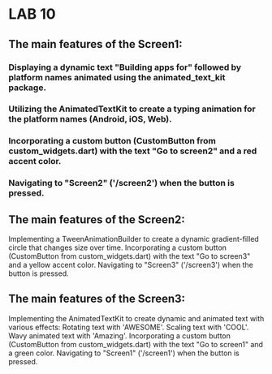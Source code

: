 # LAB 10

## The main features of the Screen1:
### Displaying a dynamic text "Building apps for" followed by platform names animated using the animated_text_kit package.
### Utilizing the AnimatedTextKit to create a typing animation for the platform names (Android, iOS, Web).
### Incorporating a custom button (CustomButton from custom_widgets.dart) with the text "Go to screen2" and a red accent color.
### Navigating to "Screen2" ('/screen2') when the button is pressed.

## The main features of the Screen2:
Implementing a TweenAnimationBuilder to create a dynamic gradient-filled circle that changes size over time.
Incorporating a custom button (CustomButton from custom_widgets.dart) with the text "Go to screen3" and a yellow accent color.
Navigating to "Screen3" ('/screen3') when the button is pressed.

## The main features of the Screen3:
Implementing the AnimatedTextKit to create dynamic and animated text with various effects:
Rotating text with 'AWESOME'.
Scaling text with 'COOL'.
Wavy animated text with 'Amazing'.
Incorporating a custom button (CustomButton from custom_widgets.dart) with the text "Go to screen1" and a green color.
Navigating to "Screen1" ('/screen1') when the button is pressed.
